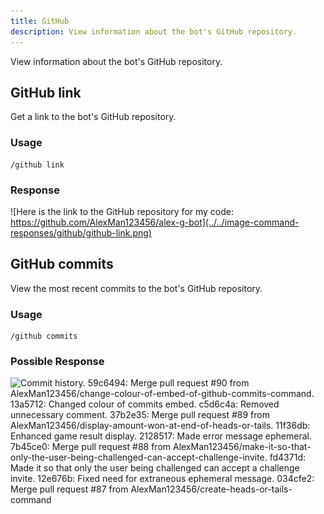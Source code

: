 ```yaml
---
title: GitHub
description: View information about the bot's GitHub repository.
---
```

View information about the bot's GitHub repository.

## GitHub link
Get a link to the bot's GitHub repository.

### Usage
    /github link

### Response
![Here is the link to the GitHub repository for my code: https://github.com/AlexMan123456/alex-g-bot](../../image-command-responses/github/github-link.png)


## GitHub commits
View the most recent commits to the bot's GitHub repository.

### Usage
    /github commits

### Possible Response
![Commit history. 59c6494: Merge pull request #90 from AlexMan123456/change-colour-of-embed-of-github-commits-command. 13a5712: Changed colour of commits embed. c5d6c4a: Removed unnecessary comment. 37b2e35: Merge pull request #89 from AlexMan123456/display-amount-won-at-end-of-heads-or-tails. 11f36db: Enhanced game result display. 2128517: Made error message ephemeral. 7b45ce0: Merge pull request #88 from AlexMan123456/make-it-so-that-only-the-user-being-challenged-can-accept-challenge-invite. fd4371d: Made it so that only the user being challenged can accept a challenge invite. 12e676b: Fixed need for extraneous ephemeral message. 034cfe2: Merge pull request #87 from AlexMan123456/create-heads-or-tails-command](../../image-command-responses/github/github-commits.png)